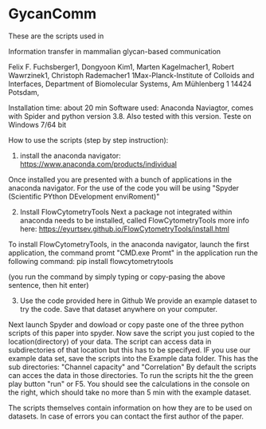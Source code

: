 # GycanComm

These are the scripts used in 

Information transfer in mammalian glycan-based communication

Felix F. Fuchsberger1, Dongyoon Kim1, Marten Kagelmacher1, Robert Wawrzinek1, Christoph Rademacher1
1Max-Planck-Institute of Colloids and Interfaces, Department of Biomolecular Systems, Am Mühlenberg 1 14424 Potsdam, 

Installation time: about 20 min
Software used: Anaconda Naviagtor, comes with Spider and python version 3.8. Also tested with this version.
Teste on Windows 7/64 bit

How to use the scripts (step by step instruction):

1) install the anaconda navigator: https://www.anaconda.com/products/individual

Once installed you are presented with a bunch of applications in the anaconda navigator.
For the use of the code you will be using "Spyder (Scientific PYthon DEvelopment enviRoment)"

2) Install FlowCytometryTools
Next a package not integrated within anaconda needs to be installed, called FlowCytometryTools more info here:
https://eyurtsev.github.io/FlowCytometryTools/install.html

To install FlowCytometryTools, in the anaconda navigator, launch the first application, the command promt "CMD.exe Promt"
in the application run the following command:
pip install flowcytometrytools

(you run the command by simply typing or copy-pasing the above sentence, then hit enter)

3) Use the code provided here in Github
We provide an example dataset to try the code. Save that dataset anywhere on your computer.

Next launch Spyder and dowload or copy paste one of the three python scripts of this paper into spyder.
Now save the script you just copied to the location(directory) of your data.
The script  can access data in subdirectories of that location but this has to be specifyed.
IF you use our example data set, save the scripts into the Example data folder. This has the sub directories: "Channel capacity" and "Correlation"
By default the scripts can acces the data in those directories.
To run the scripts hit the the green play button "run" or F5.
You should see the calculations in the console on the right, which should take no more than 5 min with the example dataset.

The scripts themselves contain information on how they are to be used on datasets.
In case of errors you can contact the first author of the paper.


